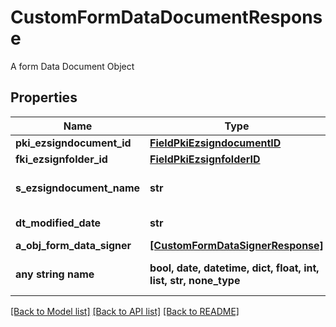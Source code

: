 # CustomFormDataDocumentResponse

A form Data Document Object 

## Properties
Name | Type | Description | Notes
------------ | ------------- | ------------- | -------------
**pki_ezsigndocument_id** | [**FieldPkiEzsigndocumentID**](FieldPkiEzsigndocumentID.md) |  | 
**fki_ezsignfolder_id** | [**FieldPkiEzsignfolderID**](FieldPkiEzsignfolderID.md) |  | 
**s_ezsigndocument_name** | **str** | The name of the document that will be presented to Ezsignfoldersignerassociations | 
**dt_modified_date** | **str** | The date and time at which the object was last modified | 
**a_obj_form_data_signer** | [**[CustomFormDataSignerResponse]**](CustomFormDataSignerResponse.md) |  | 
**any string name** | **bool, date, datetime, dict, float, int, list, str, none_type** | any string name can be used but the value must be the correct type | [optional]

[[Back to Model list]](../README.md#documentation-for-models) [[Back to API list]](../README.md#documentation-for-api-endpoints) [[Back to README]](../README.md)


